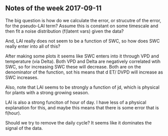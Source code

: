 ## Notes of the week 2017-09-11 ##

The big question is how do we calculate the error, or strucutre of the error, for the pseudo-LAI term? Assume this is constant on some timescale and then fit a noise distribution (f(latent vars) given the data?

And, LAI really does not seem to be a function of SWC, so how does SWC really enter into all of this?

After making some plots it seems like SWC enters into it through VPD and temperature (via Delta). Both VPD and Delta are negatively correlated wtih SWC, so for increasing SWC these will decrease. Both are on the denominator of the function, sot his means that d ET/ DVPD will increase as SWC increases.

Also, note that LAI seems to be strongly a function of jd, which is physical for plants with a strong growing season.

LAI is also a strong funciton of hour of day. I have less of a physical explanation for this, and maybe this means that there is some error that is f(hour).

Should we try to remove the daily cycle? It seems like it dominates the signal of the data.